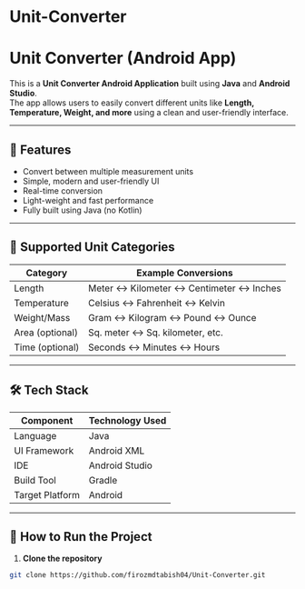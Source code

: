 # Unit-Converter

# Unit Converter (Android App)

This is a **Unit Converter Android Application** built using **Java** and **Android Studio**.  
The app allows users to easily convert different units like **Length, Temperature, Weight, and more** using a clean and user-friendly interface.

---

## 🎯 Features

- Convert between multiple measurement units
- Simple, modern and user-friendly UI
- Real-time conversion
- Light-weight and fast performance
- Fully built using Java (no Kotlin)

---

## 📱 Supported Unit Categories

| Category      | Example Conversions                           |
|---------------|-----------------------------------------------|
| Length        | Meter ↔ Kilometer ↔ Centimeter ↔ Inches       |
| Temperature   | Celsius ↔ Fahrenheit ↔ Kelvin                 |
| Weight/Mass   | Gram ↔ Kilogram ↔ Pound ↔ Ounce              |
| Area (optional) | Sq. meter ↔ Sq. kilometer, etc.           |
| Time (optional) | Seconds ↔ Minutes ↔ Hours                  |

---

## 🛠️ Tech Stack

| Component        | Technology Used |
|------------------|----------------|
| Language         | Java           |
| UI Framework     | Android XML     |
| IDE              | Android Studio |
| Build Tool       | Gradle         |
| Target Platform  | Android        |

---

## 🚀 How to Run the Project

1. **Clone the repository**
```bash
git clone https://github.com/firozmdtabish04/Unit-Converter.git
